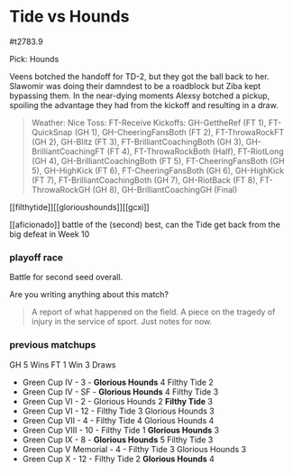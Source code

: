 # Tide vs Hounds

#t2783.9

Pick: Hounds

Veens botched the handoff for TD-2, but they got the ball back to her. Slawomir was doing their damndest to be a roadblock but Ziba kept bypassing them. In the near-dying moments Alexsy botched a pickup, spoiling the advantage they had from the kickoff and resulting in a draw.

> Weather: Nice
> Toss: FT-Receive
> Kickoffs: GH-GettheRef (FT 1), FT-QuickSnap (GH 1), GH-CheeringFansBoth (FT 2), FT-ThrowaRockFT (GH 2), GH-Blitz (FT 3), FT-BrilliantCoachingBoth (GH 3), GH-BrilliantCoachingFT (FT 4), FT-ThrowaRockBoth (Half), FT-RiotLong (GH 4), GH-BrilliantCoachingBoth (FT 5), FT-CheeringFansBoth (GH 5), GH-HighKick (FT 6), FT-CheeringFansBoth (GH 6), GH-HighKick (FT 7), FT-BrilliantCoachingBoth (GH 7), GH-RiotBack (FT 8), FT-ThrowaRockGH (GH 8), GH-BrilliantCoachingGH (Final)

[[filthytide]][[glorioushounds]][[gcxi]]

 [[aficionado]] 
 battle of the (second) best, can the Tide get back from the big defeat in Week 10

### playoff race

Battle for second seed overall.

Are you writing anything about this match?

> A report of what happened on the field.
> A piece on the tragedy of injury in the service of sport.
> Just notes for now.

### previous matchups

GH 5 Wins
FT 1 Win
3 Draws

* Green Cup IV - 3 - **Glorious Hounds** 4 Filthy Tide 2
* Green Cup IV - SF - **Glorious Hounds** 4 Filthy Tide 3
* Green Cup VI - 2 - Glorious Hounds 2 **Filthy Tide** 3
* Green Cup VI - 12 - Filthy Tide 3 Glorious Hounds 3
* Green Cup VII - 4 - Filthy Tide 4 Glorious Hounds 4
* Green Cup VIII - 10 - Filthy Tide 1 **Glorious Hounds** 3
* Green Cup IX - 8 - **Glorious Hounds** 5 Filthy Tide 3
* Green Cup V Memorial - 4 - Filthy Tide 3 Glorious Hounds 3
* Green Cup X - 12 - Filthy Tide 2 **Glorious Hounds** 4